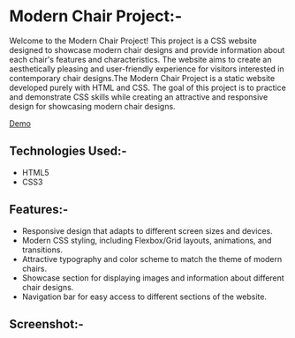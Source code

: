 # Modern Chair Project:-

Welcome to the Modern Chair Project! This project is a CSS website designed to showcase modern chair designs and provide information about each chair's features and characteristics. The website aims to create an aesthetically pleasing and user-friendly experience for visitors interested in contemporary chair designs.The Modern Chair Project is a static website developed purely with HTML and CSS. The goal of this project is to practice and demonstrate CSS skills while creating an attractive and responsive design for showcasing modern chair designs.

[Demo](https://rutiktorambe.github.io/Modern-Chairs/)


## Technologies Used:-

- HTML5
- CSS3

## Features:-

- Responsive design that adapts to different screen sizes and devices.
- Modern CSS styling, including Flexbox/Grid layouts, animations, and transitions.
- Attractive typography and color scheme to match the theme of modern chairs.
- Showcase section for displaying images and information about different chair designs.
- Navigation bar for easy access to different sections of the website.

## Screenshot:-
